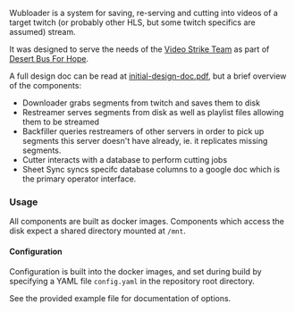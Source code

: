 Wubloader is a system for saving, re-serving and cutting into videos of a target
twitch (or probably other HLS, but some twitch specifics are assumed) stream.

It was designed to serve the needs of the [Video Strike Team](https://vst.ninja)
as part of [Desert Bus For Hope](https://desertbus.org).

A full design doc can be read at [initial-design-doc.pdf](./initial-design-doc.pdf),
but a brief overview of the components:

* Downloader grabs segments from twitch and saves them to disk
* Restreamer serves segments from disk as well as playlist files allowing them to be streamed
* Backfiller queries restreamers of other servers in order to pick up segments this server doesn't have already,
  ie. it replicates missing segments.
* Cutter interacts with a database to perform cutting jobs
* Sheet Sync syncs specifc database columns to a google doc which is the primary operator interface.

### Usage

All components are built as docker images.
Components which access the disk expect a shared directory mounted at `/mnt`.

#### Configuration

Configuration is built into the docker images, and set during build by specifying a
YAML file `config.yaml` in the repository root directory.

See the provided example file for documentation of options.
